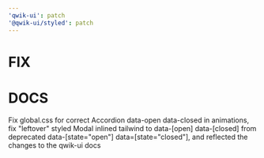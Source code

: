 ```yaml
---
'qwik-ui': patch
'@qwik-ui/styled': patch
---
```


# FIX

# DOCS

Fix global.css for correct Accordion data-open data-closed in animations, fix "leftover" styled Modal inlined tailwind to data-[open] data-[closed] from deprecated data-[state="open"] data=[state="closed"], and reflected the changes to the qwik-ui docs
